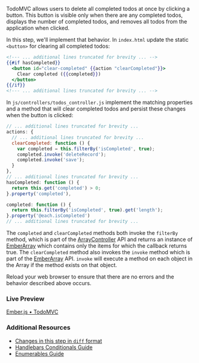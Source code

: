 TodoMVC allows users to delete all completed todos at once by clicking a button. This button is visible only when there are any completed todos, displays the number of completed todos, and removes all todos from the application when clicked.

In this step, we'll implement that behavior. In `index.html` update the static `<button>` for clearing all completed todos:

```handlebars
<!--- ... additional lines truncated for brevity ... -->
{{#if hasCompleted}}
  <button id="clear-completed" {{action "clearCompleted"}}>
    Clear completed ({{completed}})
  </button>
{{/if}}
<!--- ... additional lines truncated for brevity ... -->
```

In `js/controllers/todos_controller.js` implement the matching properties and a method that will clear completed todos and persist these changes when the button is clicked:

```javascript
// ... additional lines truncated for brevity ...
actions: {
  // ... additional lines truncated for brevity ...
  clearCompleted: function () {
    var completed = this.filterBy('isCompleted', true);
    completed.invoke('deleteRecord');
    completed.invoke('save');
  }
},
// ... additional lines truncated for brevity ...
hasCompleted: function () {
  return this.get('completed') > 0;
}.property('completed'),

completed: function () {
  return this.filterBy('isCompleted', true).get('length');
}.property('@each.isCompleted')
// ... additional lines truncated for brevity ...
```

The `completed` and `clearCompleted` methods both invoke the `filterBy` method, which is part of the [ArrayController](http://emberjs.com/api/classes/Ember.ArrayController.html#method_filterProperty) API and returns an instance of [EmberArray](http://emberjs.com/api/classes/Ember.Array.html) which contains only the items for which the callback returns true.  The `clearCompleted` method also invokes the `invoke` method which is part of the [EmberArray](http://emberjs.com/api/classes/Ember.Array.html#method_invoke) API.  `invoke` will execute a method on each object in the Array if the method exists on that object.

Reload your web browser to ensure that there are no errors and the behavior described above occurs. 

### Live Preview
<a class="jsbin-embed" href="http://jsbin.com/ULovoJI/1/embed?live">Ember.js • TodoMVC</a><script src="http://static.jsbin.com/js/embed.js"></script>

### Additional Resources

  * [Changes in this step in `diff` format](https://github.com/emberjs/quickstart-code-sample/commit/1da450a8d693f083873a086d0d21e031ee3c129e)
  * [Handlebars Conditionals Guide](/guides/templates/conditionals)
  * [Enumerables Guide](/guides/enumerables)
